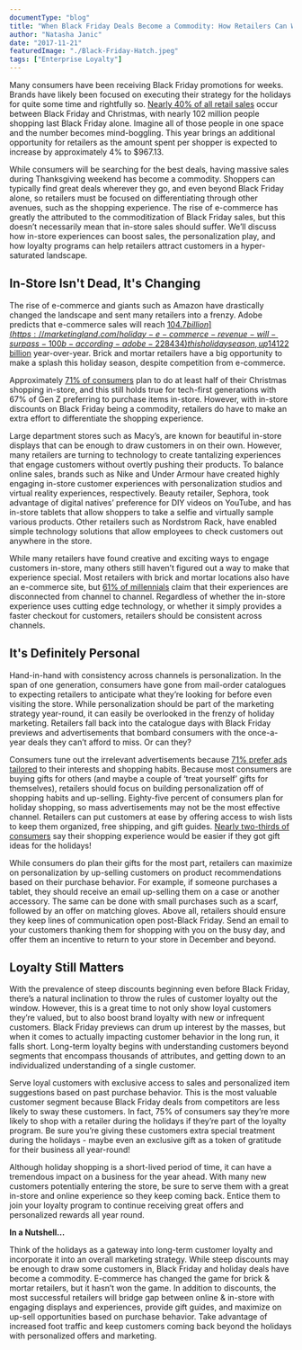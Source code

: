 ```yaml
---
documentType: "blog"
title: "When Black Friday Deals Become a Commodity: How Retailers Can Win This Holiday Season"
author: "Natasha Janic"
date: "2017-11-21"
featuredImage: "./Black-Friday-Hatch.jpeg"
tags: ["Enterprise Loyalty"]
---
```


Many consumers have been receiving Black Friday promotions for weeks. Brands have likely been focused on executing their strategy for the holidays for quite some time and rightfully so. [Nearly 40% of all retail sales](https://www.thebalance.com/what-is-black-friday-3305710) occur between Black Friday and Christmas, with nearly 102 million people shopping last Black Friday alone. Imagine all of those people in one space and the number becomes mind-boggling. This year brings an additional opportunity for retailers as the amount spent per shopper is expected to increase by approximately 4% to $967.13.

While consumers will be searching for the best deals, having massive sales during Thanksgiving weekend has become a commodity. Shoppers can typically find great deals wherever they go, and even beyond Black Friday alone, so retailers must be focused on differentiating through other avenues, such as the shopping experience. The rise of e-commerce has greatly the attributed to the commoditization of Black Friday sales, but this doesn’t necessarily mean that in-store sales should suffer. We’ll discuss how in-store experiences can boost sales, the personalization play, and how loyalty programs can help retailers attract customers in a hyper-saturated landscape.

## In-Store Isn't Dead, It's Changing

The rise of e-commerce and giants such as Amazon have drastically changed the landscape and sent many retailers into a frenzy. Adobe predicts that e-commerce sales will reach [$104.7 billion](https://marketingland.com/holiday-e-commerce-revenue-will-surpass-100b-according-adobe-228434) this holiday season, up 14% from just last year. This, coupled with the many high-profile department store closings, would make it seem as if the in-store experience is dead. However, retail sales are up [$122 billion](http://www.ihlservices.com/product/debunking-the-retail-apocalypse/) year-over-year. Brick and mortar retailers have a big opportunity to make a splash this holiday season, despite competition from e-commerce.

Approximately [71% of consumers](https://blog.gpshopper.com/over-one-third-of-consumers-typically-feel-nothing-when-shopping-in-store) plan to do at least half of their Christmas shopping in-store, and this still holds true for tech-first generations with 67% of Gen Z preferring to purchase items in-store. However, with in-store discounts on Black Friday being a commodity, retailers do have to make an extra effort to differentiate the shopping experience.

Large department stores such as Macy’s, are known for beautiful in-store displays that can be enough to draw customers in on their own. However, many retailers are turning to technology to create tantalizing experiences that engage customers without overtly pushing their products. To balance online sales, brands such as Nike and Under Armour have created highly engaging in-store customer experiences with personalization studios and virtual reality experiences, respectively. Beauty retailer, Sephora, took advantage of digital natives’ preference for DIY videos on YouTube, and has in-store tablets that allow shoppers to take a selfie and virtually sample various products. Other retailers such as Nordstrom Rack, have enabled simple technology solutions that allow employees to check customers out anywhere in the store.

While many retailers have found creative and exciting ways to engage customers in-store, many others still haven’t figured out a way to make that experience special. Most retailers with brick and mortar locations also have an e-commerce site, but [61% of millennials](https://marketingland.com/customer-identity-brings-wow-factor-back-black-friday-228241) claim that their experiences are disconnected from channel to channel. Regardless of whether the in-store experience uses cutting edge technology, or whether it simply provides a faster checkout for customers, retailers should be consistent across channels.

## It's Definitely Personal

Hand-in-hand with consistency across channels is personalization. In the span of one generation, consumers have gone from mail-order catalogues to expecting retailers to anticipate what they’re looking for before even visiting the store. While personalization should be part of the marketing strategy year-round, it can easily be overlooked in the frenzy of holiday marketing. Retailers fall back into the catalogue days with Black Friday previews and advertisements that bombard consumers with the once-a-year deals they can’t afford to miss. Or can they?

Consumers tune out the irrelevant advertisements because [71% prefer ads tailored](https://www.marketingdive.com/news/study-71-of-consumers-prefer-personalized-ads/418831/) to their interests and shopping habits. Because most consumers are buying gifts for others (and maybe a couple of ‘treat yourself’ gifts for themselves), retailers should focus on building personalization off of shopping habits and up-selling. Eighty-five percent of consumers plan for holiday shopping, so mass advertisements may not be the most effective channel. Retailers can put customers at ease by offering access to wish lists to keep them organized, free shipping, and gift guides. [Nearly two-thirds of consumers](https://www.chainstoreage.com/news/loyalty-beyond-holidays-brand-purpose-crucial-long-term-customer-loyalty/) say their shopping experience would be easier if they got gift ideas for the holidays!

While consumers do plan their gifts for the most part, retailers can maximize on personalization by up-selling customers on product recommendations based on their purchase behavior. For example, if someone purchases a tablet, they should receive an email up-selling them on a case or another accessory. The same can be done with small purchases such as a scarf, followed by an offer on matching gloves. Above all, retailers should ensure they keep lines of communication open post-Black Friday. Send an email to your customers thanking them for shopping with you on the busy day, and offer them an incentive to return to your store in December and beyond.

## Loyalty Still Matters

With the prevalence of steep discounts beginning even before Black Friday, there’s a natural inclination to throw the rules of customer loyalty out the window. However, this is a great time to not only show loyal customers they’re valued, but to also boost brand loyalty with new or infrequent customers. Black Friday previews can drum up interest by the masses, but when it comes to actually impacting customer behavior in the long run, it falls short. Long-term loyalty begins with understanding customers beyond segments that encompass thousands of attributes, and getting down to an individualized understanding of a single customer.

Serve loyal customers with exclusive access to sales and personalized item suggestions based on past purchase behavior. This is the most valuable customer segment because Black Friday deals from competitors are less likely to sway these customers. In fact, 75% of consumers say they’re more likely to shop with a retailer during the holidays if they’re part of the loyalty program. Be sure you’re giving these customers extra special treatment during the holidays - maybe even an exclusive gift as a token of gratitude for their business all year-round!

Although holiday shopping is a short-lived period of time, it can have a tremendous impact on a business for the year ahead. With many new customers potentially entering the store, be sure to serve them with a great in-store and online experience so they keep coming back. Entice them to join your loyalty program to continue receiving great offers and personalized rewards all year round.

**In a Nutshell...**

Think of the holidays as a gateway into long-term customer loyalty and incorporate it into an overall marketing strategy. While steep discounts may be enough to draw some customers in, Black Friday and holiday deals have become a commodity. E-commerce has changed the game for brick & mortar retailers, but it hasn’t won the game. In addition to discounts, the most successful retailers will bridge gap between online & in-store with engaging displays and experiences, provide gift guides, and maximize on up-sell opportunities based on purchase behavior. Take advantage of increased foot traffic and keep customers coming back beyond the holidays with personalized offers and marketing.
